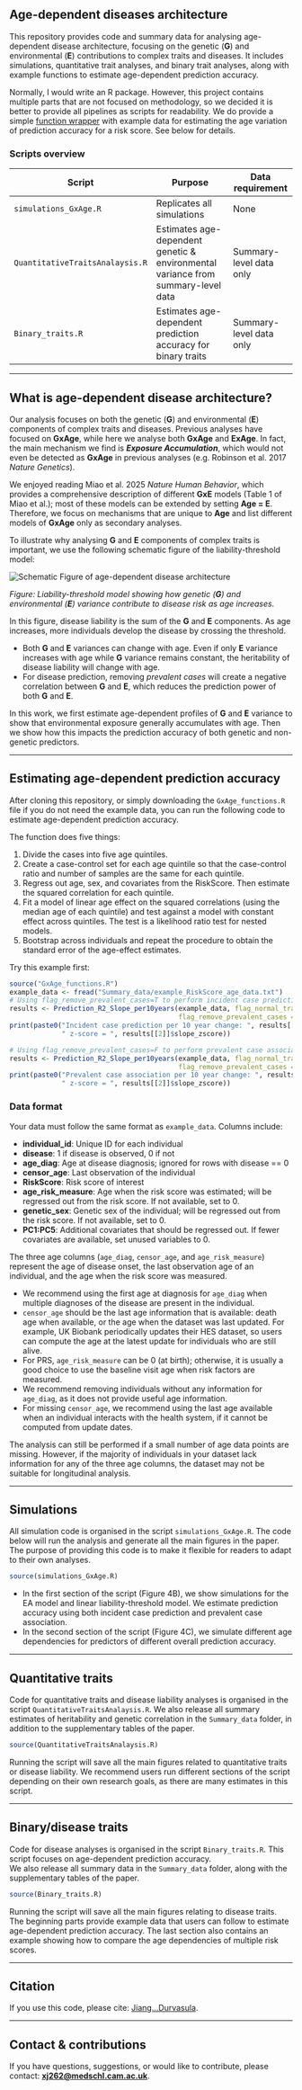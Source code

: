 ## Age-dependent diseases architecture

This repository provides code and summary data for analysing age-dependent disease architecture, focusing on the genetic (**G**) and environmental (**E**) contributions to complex traits and diseases. It includes simulations, quantitative trait analyses, and binary trait analyses, along with example functions to estimate age-dependent prediction accuracy.

Normally, I would write an R package. However, this project contains multiple parts that are not focused on methodology, so we decided it is better to provide all pipelines as scripts for readability. We do provide a simple [function wrapper](#Estimating-age-dependent-prediction-accuracy) with example data for estimating the age variation of prediction accuracy for a risk score. See below for details.

### Scripts overview

| Script | Purpose | Data requirement |
|--------|---------|------------------|
| `simulations_GxAge.R` | Replicates all simulations | None |
| `QuantitativeTraitsAnalaysis.R` | Estimates age-dependent genetic & environmental variance from summary-level data | Summary-level data only |
| `Binary_traits.R` | Estimates age-dependent prediction accuracy for binary traits | Summary-level data only |

---

## What is age-dependent disease architecture?
Our analysis focuses on both the genetic (**G**) and environmental (**E**) components of complex traits and diseases. 
Previous analyses have focused on **GxAge**, while here we analyse both **GxAge** and **ExAge**. In fact, the main
mechanism we find is ***Exposure Accumulation***, which would not even be detected as **GxAge** in previous analyses (e.g. Robinson et al. 2017 *Nature Genetics*).

We enjoyed reading Miao et al. 2025 *Nature Human Behavior*, which provides a comprehensive description of different **GxE** models (Table 1 of Miao et al.); most of these 
models can be extended by setting **Age = E**. Therefore, we focus on mechanisms that are unique to **Age** and list different models of **GxAge** only as secondary analyses. 

To illustrate why analysing **G** and **E** components of complex traits is important, we use the following schematic figure of the liability-threshold model:

![Schematic Figure of age-dependent disease architecture](Schematic.png)

*Figure: Liability-threshold model showing how genetic (**G**) and environmental (**E**) variance contribute to disease risk as age increases.*

In this figure, disease liability is the sum of the **G** and **E** components. As age increases, more individuals develop the disease by crossing the threshold.
- Both **G** and **E** variances can change with age. Even if only **E** variance increases with age while **G** variance remains constant, the heritability of disease liability will change with age.
- For disease prediction, removing *prevalent cases* will create a negative correlation between **G** and **E**, which reduces the prediction power of both **G** and **E**. 

In this work, we first estimate age-dependent profiles of **G** and **E** variance to show that environmental exposure generally accumulates with age. Then we show
how this impacts the prediction accuracy of both genetic and non-genetic predictors. 

---

## Estimating age-dependent prediction accuracy
After cloning this repository, or simply downloading the `GxAge_functions.R` file if you do not need the example data, you can run the following code to estimate age-dependent prediction accuracy.

The function does five things:

1. Divide the cases into five age quintiles.
2. Create a case-control set for each age quintile so that the case-control ratio and number of 
   samples are the same for each quintile.
3. Regress out age, sex, and covariates from the RiskScore. Then estimate the squared correlation for each quintile.
4. Fit a model of linear age effect on the squared correlations (using the median age of each quintile) and test against a model with constant effect across quintiles. The test is a likelihood ratio test for nested models.
5. Bootstrap across individuals and repeat the procedure to obtain the standard error of the age-effect estimates.

Try this example first:

```r
source("GxAge_functions.R")
example_data <- fread("Summary_data/example_RiskScore_age_data.txt")
# Using flag_remove_prevalent_cases=T to perform incident case prediction
results <- Prediction_R2_Slope_per10years(example_data, flag_normal_transform_RiskScore = T, 
                                          flag_remove_prevalent_cases = T)
print(paste0("Incident case prediction per 10 year change: ", results[[2]]$incident_R2_1to1_slope_10year,
             " z-score = ", results[[2]]$slope_zscore))

# Using flag_remove_prevalent_cases=F to perform prevalent case association
results <- Prediction_R2_Slope_per10years(example_data, flag_normal_transform_RiskScore = T, 
                                          flag_remove_prevalent_cases = F)
print(paste0("Prevalent case association per 10 year change: ", results[[2]]$incident_R2_1to1_slope_10year,
             " z-score = ", results[[2]]$slope_zscore))
```

### Data format
Your data must follow the same format as `example_data`. Columns include:

- **individual_id**: Unique ID for each individual
- **disease**: 1 if disease is observed, 0 if not
- **age_diag**: Age at disease diagnosis; ignored for rows with disease == 0
- **censor_age**: Last observation of the individual
- **RiskScore**: Risk score of interest
- **age_risk_measure**: Age when the risk score was estimated; will be regressed out from the risk score. If not available, set to 0. 
- **genetic_sex**: Genetic sex of the individual; will be regressed out from the risk score. If not available, set to 0. 
- **PC1:PC5**: Additional covariates that should be regressed out. If fewer covariates are available, set unused variables to 0. 

The three age columns (`age_diag`, `censor_age`, and `age_risk_measure`) represent the age of disease onset, the last observation age of an individual, and the age when the risk score was measured. 
- We recommend using the first age at diagnosis for `age_diag` when multiple diagnoses of the disease are present in the individual. 
- `censor_age` should be the last age information that is available: death age when available, or the age when the dataset was last updated. For example, UK Biobank periodically updates their HES dataset, so users can compute the age at the latest update for individuals who are still alive.
- For PRS, `age_risk_measure` can be 0 (at birth); otherwise, it is usually a good choice to use the baseline visit age when risk factors are measured.
- We recommend removing individuals without any information for `age_diag`, as it does not provide useful age information.
- For missing `censor_age`, we recommend using the last age available when an individual interacts with the health system, if it cannot be computed from update dates.

The analysis can still be performed if a small number of age data points are missing. However, if the majority of individuals in your dataset lack information for any of the three age columns, the dataset may not be suitable for longitudinal analysis. 

---

## Simulations
All simulation code is organised in the script `simulations_GxAge.R`. The code below will run the analysis and generate all the main figures in the paper. The purpose of providing this code is to make it flexible for readers to adapt to their own analyses.

```r
source(simulations_GxAge.R)
```

- In the first section of the script (Figure 4B), we show simulations for the EA model and linear liability-threshold model. We estimate prediction accuracy using 
both incident case prediction and prevalent case association.
- In the second section of the script (Figure 4C), we simulate different age dependencies for predictors of different overall prediction accuracy.

---

## Quantitative traits
Code for quantitative traits and disease liability analyses is organised in the script `QuantitativeTraitsAnalaysis.R`. 
We also release all summary estimates of heritability and genetic correlation in the `Summary_data` folder, in addition to the supplementary tables of the paper. 

```r
source(QuantitativeTraitsAnalaysis.R)
```

Running the script will save all the main figures related to quantitative traits or disease liability. 
We recommend users run different sections of the script depending on their own research goals, as there are many estimates in this script. 

---

## Binary/disease traits
Code for disease analyses is organised in the script `Binary_traits.R`. This script focuses on age-dependent prediction accuracy.  
We also release all summary data in the `Summary_data` folder, along with the supplementary tables of the paper. 

```r
source(Binary_traits.R)
```

Running the script will save all the main figures relating to disease traits. 
The beginning parts provide example data that users can follow to estimate age-dependent prediction accuracy. The last section also contains an example showing how to compare the age dependencies of multiple risk scores.

---

## Citation
If you use this code, please cite: [Jiang…Durvasula]().

---

## Contact & contributions
If you have questions, suggestions, or would like to contribute, please contact: **xj262@medschl.cam.ac.uk**.
